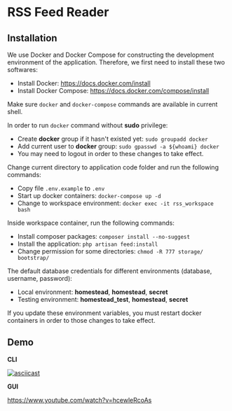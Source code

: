 # RSS Feed Reader

## Installation

We use Docker and Docker Compose for constructing the development environment of the application. Therefore, we first need to install these two softwares:

- Install Docker: https://docs.docker.com/install
- Install Docker Compose: https://docs.docker.com/compose/install

Make sure `docker` and `docker-compose` commands are available in current shell.

In order to run `docker` command without **sudo** privilege:
- Create **docker** group if it hasn't existed yet: `sudo groupadd docker`
- Add current user to **docker** group: `sudo gpasswd -a ${whoami} docker`
- You may need to logout in order to these changes to take effect.

Change current directory to application code folder and run the following commands:
- Copy file `.env.example` to `.env`
- Start up docker containers: `docker-compose up -d`
- Change to workspace environment: `docker exec -it rss_workspace bash`

Inside workspace container, run the following commands:
- Install composer packages: `composer install --no-suggest`
- Install the application: `php artisan feed:install`
- Change permission for some directories: `chmod -R 777 storage/ bootstrap/`

The default database credentials for different environments (database, username, password):
- Local environment: **homestead**, **homestead**, **secret**
- Testing environment: **homestead_test**, **homestead**, **secret**

If you update these environment variables, you must restart docker containers in order to those changes to take effect.

## Demo

**CLI**

[![asciicast](https://asciinema.org/a/qozB1UQBx3t6YWD6xGum9qNAl.png)](https://asciinema.org/a/qozB1UQBx3t6YWD6xGum9qNAl)

**GUI**

https://www.youtube.com/watch?v=hcewleRcoAs
